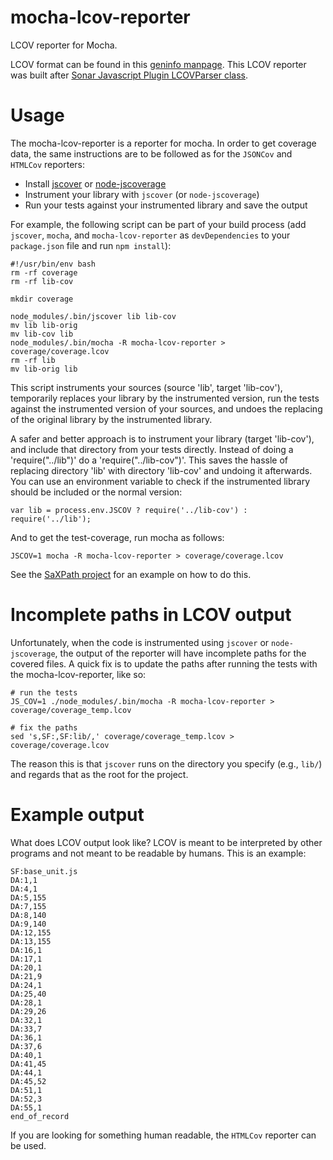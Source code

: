 mocha-lcov-reporter
===================

LCOV reporter for Mocha.

LCOV format can be found in this [geninfo manpage](http://ltp.sourceforge.net/coverage/lcov/geninfo.1.php). This LCOV reporter was built after [Sonar Javascript Plugin LCOVParser class](https://github.com/SonarCommunity/sonar-javascript/blob/master/sonar-javascript-plugin/src/main/java/org/sonar/plugins/javascript/lcov/LCOVParser.java).

Usage
=====

The mocha-lcov-reporter is a reporter for mocha. In order to get coverage data, the same instructions are to be followed as for the `JSONCov` and `HTMLCov` reporters:

- Install [jscover](https://github.com/node-modules/jscover) or [node-jscoverage](https://github.com/visionmedia/node-jscoverage)
- Instrument your library with `jscover` (or `node-jscoverage`)
- Run your tests against your instrumented library and save the output

For example, the following script can be part of your build process (add `jscover`, `mocha`, and `mocha-lcov-reporter` as `devDependencies` to your `package.json` file and run `npm install`):

```
#!/usr/bin/env bash
rm -rf coverage
rm -rf lib-cov

mkdir coverage

node_modules/.bin/jscover lib lib-cov
mv lib lib-orig
mv lib-cov lib
node_modules/.bin/mocha -R mocha-lcov-reporter > coverage/coverage.lcov
rm -rf lib
mv lib-orig lib
```

This script instruments your sources (source 'lib', target 'lib-cov'), temporarily replaces your library by the instrumented version, run the tests against the instrumented version of your sources, and undoes the replacing of the original library by the instrumented library.

A safer and better approach is to instrument your library (target 'lib-cov'), and include that directory from your tests directly. Instead of doing a 'require("../lib")' do a 'require("../lib-cov")'. This saves the hassle of replacing directory 'lib' with directory 'lib-cov' and undoing it afterwards. You can use an environment variable to check if the instrumented library should be included or the normal version:

```
var lib = process.env.JSCOV ? require('../lib-cov') : require('../lib');
```

And to get the test-coverage, run mocha as follows:

```
JSCOV=1 mocha -R mocha-lcov-reporter > coverage/coverage.lcov
```

See the [SaXPath project](https://github.com/StevenLooman/saxpath) for an example on how to do this.

Incomplete paths in LCOV output
===============================

Unfortunately, when the code is instrumented using `jscover` or `node-jscoverage`, the output of the reporter will have incomplete paths for the covered files. A quick fix is to update the paths after running the tests with the mocha-lcov-reporter, like so:

```
# run the tests
JS_COV=1 ./node_modules/.bin/mocha -R mocha-lcov-reporter > coverage/coverage_temp.lcov

# fix the paths
sed 's,SF:,SF:lib/,' coverage/coverage_temp.lcov > coverage/coverage.lcov
```

The reason this is that `jscover` runs on the directory you specify (e.g., `lib/`) and regards that as the root for the project.

Example output
==============

What does LCOV output look like? LCOV is meant to be interpreted by other programs and not meant to be readable by humans. This is an example:

```
SF:base_unit.js
DA:1,1
DA:4,1
DA:5,155
DA:7,155
DA:8,140
DA:9,140
DA:12,155
DA:13,155
DA:16,1
DA:17,1
DA:20,1
DA:21,9
DA:24,1
DA:25,40
DA:28,1
DA:29,26
DA:32,1
DA:33,7
DA:36,1
DA:37,6
DA:40,1
DA:41,45
DA:44,1
DA:45,52
DA:51,1
DA:52,3
DA:55,1
end_of_record
```

If you are looking for something human readable, the `HTMLCov` reporter can be used.

